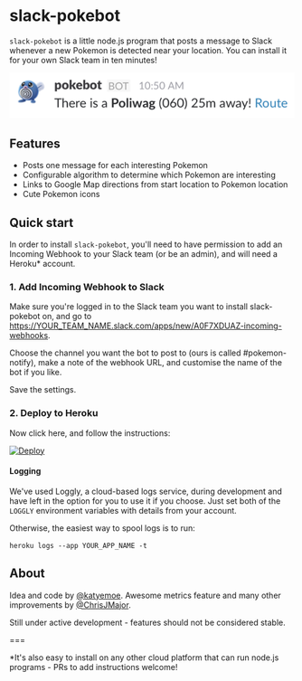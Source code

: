 # slack-pokebot

`slack-pokebot` is a little node.js program that posts a message to Slack whenever a new Pokemon is detected near your location. You can install it for your own Slack team in ten minutes!

![There is a Poliwag](image.png)

## Features

- Posts one message for each interesting Pokemon
- Configurable algorithm to determine which Pokemon are interesting
- Links to Google Map directions from start location to Pokemon location
- Cute Pokemon icons

## Quick start

In order to install `slack-pokebot`, you'll need to have permission to add an Incoming Webhook to your Slack team (or be an admin), and will need a Heroku* account.

### 1. Add Incoming Webhook to Slack

Make sure you're logged in to the Slack team you want to install slack-pokebot on, and go to https://YOUR_TEAM_NAME.slack.com/apps/new/A0F7XDUAZ-incoming-webhooks.

Choose the channel you want the bot to post to (ours is called #pokemon-notify), make a note of the webhook URL, and customise the name of the bot if you like.

Save the settings.


### 2. Deploy to Heroku

Now click here, and follow the instructions:

[![Deploy](https://www.herokucdn.com/deploy/button.svg)](https://heroku.com/deploy)

#### Logging

We've used Loggly, a cloud-based logs service, during development and have left in the option for you to use it if you choose. Just set both of the `LOGGLY` environment variables with details from your account.

Otherwise, the easiest way to spool logs is to run:
```
heroku logs --app YOUR_APP_NAME -t
```

## About

Idea and code by [@katyemoe](https://twitter.com/katyemoe). Awesome metrics feature and many other improvements by [@ChrisJMajor](https://twitter.com/ChrisJMajor).

Still under active development - features should not be considered stable.

===

*It's also easy to install on any other cloud platform that can run node.js programs - PRs to add instructions welcome!
